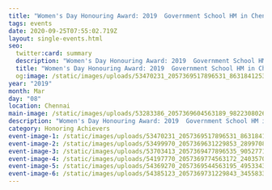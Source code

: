 ```yaml
---
title: "Women's Day Honouring Award: 2019  Government School HM in Chennai"
tags: events
date: 2020-09-25T07:55:02.719Z
layout: single-events.html
seo:
  twitter:card: summary
  description: "Women's Day Honouring Award: 2019  Government School HM in Chennai"
  title: "Women's Day Honouring Award: 2019  Government School HM in Chennai"
  og:image: /static/images/uploads/53470231_2057369517896531_8631841253627002880_o_2057369514563198.jpg
year: "2019"
month: Mar
day: "08"
location: Chennai
main-image: /static/images/uploads/53283386_2057369604563189_982230802660065280_o_2057369601229856.jpg
description: "Women's Day Honouring Award: 2019  Government School HM in Chennai"
category: Honoring Achievers
event-image-1: /static/images/uploads/53470231_2057369517896531_8631841253627002880_o_2057369514563198.jpg
event-image-2: /static/images/uploads/53499970_2057369631229853_2899708871671021568_o_2057369627896520.jpg
event-image-3: /static/images/uploads/53703413_2057369477896535_9052771357422518272_o_2057369471229869.jpg
event-image-4: /static/images/uploads/54197770_2057369774563172_2403570961354850304_o_2057369767896506.jpg
event-image-5: /static/images/uploads/54369270_2057369544563195_4953343571538214912_o_2057369541229862.jpg
event-image-6: /static/images/uploads/54385123_2057369731229843_3455833456339058688_o_2057369721229844.jpg
---
```

